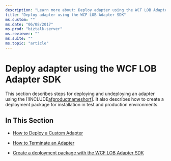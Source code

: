```yaml
---
description: "Learn more about: Deploy adapter using the WCF LOB Adapter SDK"
title: "Deploy adapter using the WCF LOB Adapter SDK"
ms.custom: ""
ms.date: "06/08/2017"
ms.prod: "biztalk-server"
ms.reviewer: ""
ms.suite: ""
ms.topic: "article"
---
```

# Deploy adapter using the WCF LOB Adapter SDK
This section describes steps for deploying and undeploying an adapter using the [!INCLUDE[afproductnameshort](../../includes/afproductnameshort-md.md)]. It also describes how to create a deployment package for installation in test and production environments.  
  
## In This Section  
  
-   [How to Deploy a Custom Adapter](../../core/how-to-deploy-a-custom-adapter.md)  
  
-   [How to Terminate an Adapter](../../core/how-to-terminate-an-adapter.md)  
  
-   [Create a deployment package with the WCF LOB Adapter SDK](../../adapters-and-accelerators/wcf-lob-adapter-sdk/create-a-deployment-package-with-the-wcf-lob-adapter-sdk.md)
